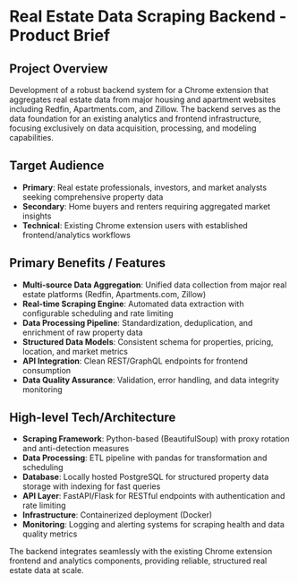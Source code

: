 # Real Estate Data Scraping Backend - Product Brief

## Project Overview
Development of a robust backend system for a Chrome extension that aggregates real estate data from major housing and apartment websites including Redfin, Apartments.com, and Zillow. The backend serves as the data foundation for an existing analytics and frontend infrastructure, focusing exclusively on data acquisition, processing, and modeling capabilities.

## Target Audience
- **Primary**: Real estate professionals, investors, and market analysts seeking comprehensive property data
- **Secondary**: Home buyers and renters requiring aggregated market insights
- **Technical**: Existing Chrome extension users with established frontend/analytics workflows

## Primary Benefits / Features
- **Multi-source Data Aggregation**: Unified data collection from major real estate platforms (Redfin, Apartments.com, Zillow)
- **Real-time Scraping Engine**: Automated data extraction with configurable scheduling and rate limiting
- **Data Processing Pipeline**: Standardization, deduplication, and enrichment of raw property data
- **Structured Data Models**: Consistent schema for properties, pricing, location, and market metrics
- **API Integration**: Clean REST/GraphQL endpoints for frontend consumption
- **Data Quality Assurance**: Validation, error handling, and data integrity monitoring

## High-level Tech/Architecture
- **Scraping Framework**: Python-based (BeautifulSoup) with proxy rotation and anti-detection measures
- **Data Processing**: ETL pipeline with pandas for transformation and scheduling
- **Database**: Locally hosted PostgreSQL for structured property data storage with indexing for fast queries
- **API Layer**: FastAPI/Flask for RESTful endpoints with authentication and rate limiting
- **Infrastructure**: Containerized deployment (Docker)
- **Monitoring**: Logging and alerting systems for scraping health and data quality metrics

The backend integrates seamlessly with the existing Chrome extension frontend and analytics components, providing reliable, structured real estate data at scale.
